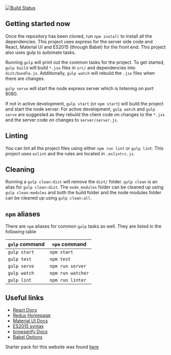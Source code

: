 
[![Build Status](https://travis-ci.org/SWENG500-SP17-Team2/innovation-hub.svg?branch=master)](https://travis-ci.org/SWENG500-SP17-Team2/innovation-hub)


## Getting started now

Once the repository has been cloned, run `npm install` to install all the dependencies. This project uses express for the server side code and React, Material UI and ES2015 (through Babel) for the front end. This project also uses gulp to automate tasks.

Running `gulp` will print out the common tasks for the project. To get started, `gulp build` will build `*.jsx` files in `src/` and dependencies into `dist/bundle.js`. Additionally, `gulp watch` will rebuild the `.jsx` files when there are changes.

`gulp serve` will start the node express server which is listening on port 8080.

If not in active development, `gulp start` (or `npm start`) will build the project and start the node server. For active development, `gulp watch` and `gulp serve` are suggested as they rebuild the client code on changes to the `*.jsx` and the server code on changes to `server/server.js`.

## Linting

You can lint all the project files using either `npm run lint` or `gulp lint`. This project uses `eslint` and the rules are located in `.eslintrc.js`.

## Cleaning

Running a `gulp clean:dist` will remove the `dist/` folder. `gulp clean` is an alias for `gulp clean:dist`. The `node_modules` folder can be cleaned up using `gulp clean:modules` and both the build folder and the node modules folder can be cleaned up using `gulp clean:all`.

## `npm` aliases

There are `npm` aliases for common `gulp` tasks as well. They are listed in the following table

| `gulp` command | `npm` command     |
|----------------|-------------------|
| `gulp start`   | `npm start`       |
| `gulp test`    | `npm test`        |
| `gulp serve`   | `npm run server`  |
| `gulp watch`   | `npm run watcher` |
| `gulp lint`    | `npm run linter`  |

## Useful links
* [React Docs](https://facebook.github.io/react/docs/getting-started.html)
* [Redux Homepage](http://redux.js.org/)
* [Material UI Docs](http://www.material-ui.com/#/)
* [ES2015 syntax](https://babeljs.io/docs/learn-es2015/)
* [browserify Docs](https://github.com/substack/node-browserify#usage)
* [Babel Options](https://babeljs.io/docs/usage/options/)

Starter pack for this website was found [here](https://github.com/YashdalfTheGray/react-redux-md-starter)
